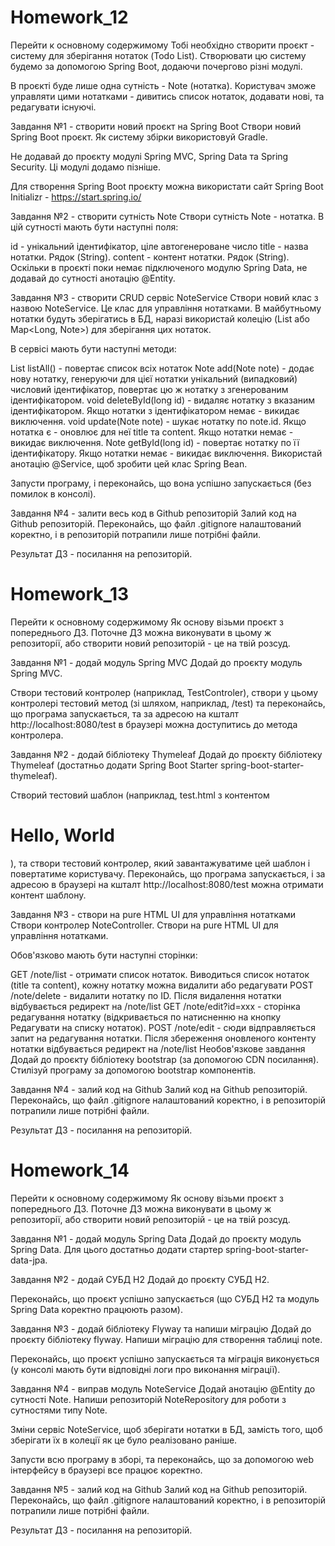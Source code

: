 # Homework_12
Перейти к основному содержимому
Тобі необхідно створити проєкт - систему для зберігання нотаток (Todo List). Створювати цю систему будемо за допомогою Spring Boot, додаючи почергово різні модулі.

В проєкті буде лише одна сутність - Note (нотатка). Користувач зможе управляти цими нотатками - дивитись список нотаток, додавати нові, та редагувати існуючі.

Завдання №1 - створити новий проєкт на Spring Boot
Створи новий Spring Boot проєкт. Як систему збірки використовуй Gradle.

Не додавай до проєкту модулі Spring MVC, Spring Data та Spring Security. Ці модулі додамо пізніше.

Для створення Spring Boot проєкту можна використати сайт Spring Boot Initializr - https://start.spring.io/

Завдання №2 - створити сутність Note
Створи сутність Note - нотатка. В цій сутності мають бути наступні поля:

id - унікальний ідентифікатор, ціле автогенероване число
title - назва нотатки. Рядок (String).
content - контент нотатки. Рядок (String).
Оскільки в проєкті поки немає підключеного модулю Spring Data, не додавай до сутності анотацію @Entity.

Завдання №3 - створити CRUD сервіс NoteService
Створи новий клас з назвою NoteService. Це клас для управління нотатками. В майбутньому нотатки будуть зберігатись в БД, наразі використай колецію (List<Note> або Map<Long, Note>) для зберігання цих нотаток.

В сервісі мають бути наступні методи:

List<Note> listAll() - повертає список всіх нотаток
Note add(Note note) - додає нову нотатку, генеруючи для цієї нотатки унікальний (випадковий) числовий ідентифікатор, повертає цю ж нотатку з згенерованим ідентифікатором.
void deleteById(long id) - видаляє нотатку з вказаним ідентифікатором. Якщо нотатки з ідентифікатором немає - викидає виключення.
void update(Note note) - шукає нотатку по note.id. Якщо нотатка є - оновлює для неї title та content. Якщо нотатки немає - викидає виключення.
Note getById(long id) - повертає нотатку по її ідентифікатору. Якщо нотатки немає - викидає виключення.
Використай анотацію @Service, щоб зробити цей клас Spring Bean.

Запусти програму, і переконайсь, що вона успішно запускається (без помилок в консолі).

Завдання №4 - залити весь код в Github репозиторій
Залий код на Github репозиторій. Переконайсь, що файл .gitignore налаштований коректно, і в репозиторій потрапили лише потрібні файли.

Результат ДЗ - посилання на репозиторій.

# Homework_13

Перейти к основному содержимому
Як основу візьми проєкт з попереднього ДЗ. Поточне ДЗ можна виконувати в цьому ж репозиторії, або створити новий репозиторій - це на твій розсуд.

Завдання №1 - додай модуль Spring MVC
Додай до проєкту модуль Spring MVC.

Створи тестовий контролер (наприклад, TestControler), створи у цьому контролері тестовий метод (зі шляхом, наприклад, /test) та переконайсь, що програма запускається, та за адресою на кшталт http://localhost:8080/test в браузері можна доступитись до метода контролера.

Завдання №2 - додай бібліотеку Thymeleaf
Додай до проєкту бібліотеку Thymeleaf (достатньо додати Spring Boot Starter spring-boot-starter-thymeleaf).

Створий тестовий шаблон (наприклад, test.html з контентом <h1>Hello, World</h1>), та створи тестовий контролер, який завантажуватиме цей шаблон і повертатиме користувачу. Переконайсь, що програма запускається, і за адресою в браузері на кшталт http://localhost:8080/test можна отримати контент шаблону.

Завдання №3 - створи на pure HTML UI для управління нотатками
Створи контролер NoteController. Створи на pure HTML UI для управління нотатками.

Обов'язково мають бути наступні сторінки:

GET /note/list - отримати список нотаток. Виводиться список нотаток (title та content), кожну нотатку можна видалити або редагувати
POST /note/delete - видалити нотатку по ID. Після видалення нотатки відбувається редирект на /note/list
GET /note/edit?id=xxx - сторінка редагування нотатку (відкривається по натисненню на кнопку Редагувати на списку нотаток).
POST /note/edit - сюди відправляється запит на редагування нотатки. Після збереження оновленого контенту нотатки відбувається редирект на /note/list
Необов'язкове завдання
Додай до проєкту бібліотеку bootstrap (за допомогою CDN посилання). Стилізуй програму за допомогою bootstrap компонентів.

Завдання №4 - залий код на Github
Залий код на Github репозиторій. Переконайсь, що файл .gitignore налаштований коректно, і в репозиторій потрапили лише потрібні файли.

Результат ДЗ - посилання на репозиторій.

# Homework_14

Перейти к основному содержимому
Як основу візьми проєкт з попереднього ДЗ. Поточне ДЗ можна виконувати в цьому ж репозиторії, або створити новий репозиторій - це на твій розсуд.

Завдання №1 - додай модуль Spring Data
Додай до проєкту модуль Spring Data. Для цього достатньо додати стартер spring-boot-starter-data-jpa.

Завдання №2 - додай СУБД H2
Додай до проєкту СУБД H2.

Переконайсь, що проєкт успішно запускається (що СУБД H2 та модуль Spring Data коректно працюють разом).

Завдання №3 - додай бібліотеку Flyway та напиши міграцію
Додай до проєкту бібліотеку flyway. Напиши міграцію для створення таблиці note.

Переконайсь, що проєкт успішно запускається та міграція виконується (у консолі мають бути відповідні логи про виконання міграції).

Завдання №4 - виправ модуль NoteService
Додай анотацію @Entity до сутності Note. Напиши репозиторій NoteRepository для роботи з сутностями типу Note.

Зміни сервіс NoteService, щоб зберігати нотатки в БД, замість того, щоб зберігати їх в колеції як це було реалізовано раніше.

Запусти всю програму в зборі, та переконайсь, що за допомогою web інтерфейсу в браузері все працює коректно.

Завдання №5 - залий код на Github
Залий код на Github репозиторій. Переконайсь, що файл .gitignore налаштований коректно, і в репозиторій потрапили лише потрібні файли.

Результат ДЗ - посилання на репозиторій.